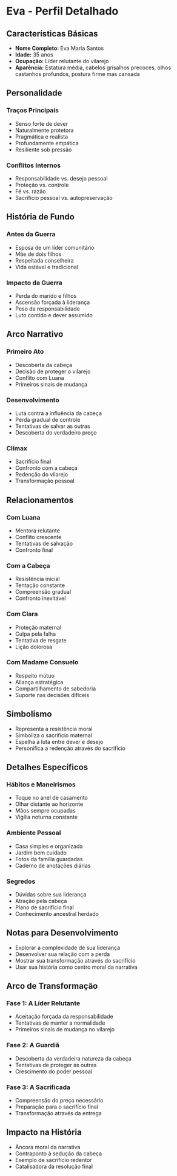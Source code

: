 # Eva - Perfil Detalhado

## Características Básicas
- **Nome Completo:** Eva Maria Santos
- **Idade:** 35 anos
- **Ocupação:** Líder relutante do vilarejo
- **Aparência:** Estatura média, cabelos grisalhos precoces, olhos castanhos profundos, postura firme mas cansada

## Personalidade
### Traços Principais
- Senso forte de dever
- Naturalmente protetora
- Pragmática e realista
- Profundamente empática
- Resiliente sob pressão

### Conflitos Internos
- Responsabilidade vs. desejo pessoal
- Proteção vs. controle
- Fé vs. razão
- Sacrifício pessoal vs. autopreservação

## História de Fundo
### Antes da Guerra
- Esposa de um líder comunitário
- Mãe de dois filhos
- Respeitada conselheira
- Vida estável e tradicional

### Impacto da Guerra
- Perda do marido e filhos
- Ascensão forçada à liderança
- Peso da responsabilidade
- Luto contido e dever assumido

## Arco Narrativo
### Primeiro Ato
- Descoberta da cabeça
- Decisão de proteger o vilarejo
- Conflito com Luana
- Primeiros sinais de mudança

### Desenvolvimento
- Luta contra a influência da cabeça
- Perda gradual de controle
- Tentativas de salvar as outras
- Descoberta do verdadeiro preço

### Clímax
- Sacrifício final
- Confronto com a cabeça
- Redenção do vilarejo
- Transformação pessoal

## Relacionamentos
### Com Luana
- Mentora relutante
- Conflito crescente
- Tentativas de salvação
- Confronto final

### Com a Cabeça
- Resistência inicial
- Tentação constante
- Compreensão gradual
- Confronto inevitável

### Com Clara
- Proteção maternal
- Culpa pela falha
- Tentativa de resgate
- Lição dolorosa

### Com Madame Consuelo
- Respeito mútuo
- Aliança estratégica
- Compartilhamento de sabedoria
- Suporte nas decisões difíceis

## Simbolismo
- Representa a resistência moral
- Simboliza o sacrifício maternal
- Espelha a luta entre dever e desejo
- Personifica a redenção através do sacrifício

## Detalhes Específicos
### Hábitos e Maneirismos
- Toque no anel de casamento
- Olhar distante ao horizonte
- Mãos sempre ocupadas
- Vigília noturna constante

### Ambiente Pessoal
- Casa simples e organizada
- Jardim bem cuidado
- Fotos da família guardadas
- Caderno de anotações diárias

### Segredos
- Dúvidas sobre sua liderança
- Atração pela cabeça
- Plano de sacrifício final
- Conhecimento ancestral herdado

## Notas para Desenvolvimento
- Explorar a complexidade de sua liderança
- Desenvolver sua relação com a perda
- Mostrar sua transformação através do sacrifício
- Usar sua história como centro moral da narrativa

## Arco de Transformação
### Fase 1: A Líder Relutante
- Aceitação forçada da responsabilidade
- Tentativas de manter a normalidade
- Primeiros sinais de mudança no vilarejo

### Fase 2: A Guardiã
- Descoberta da verdadeira natureza da cabeça
- Tentativas de proteger as outras
- Crescimento do poder pessoal

### Fase 3: A Sacrificada
- Compreensão do preço necessário
- Preparação para o sacrifício final
- Transformação através da entrega

## Impacto na História
- Âncora moral da narrativa
- Contraponto à sedução da cabeça
- Exemplo de sacrifício redentor
- Catalisadora da resolução final
